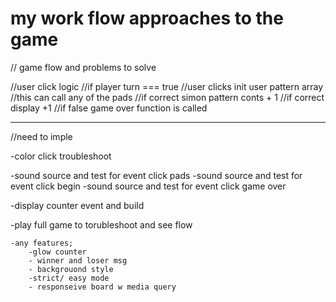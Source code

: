 # my work flow approaches to the game

// game flow and problems to solve

//user click logic
//if player turn === true
//user clicks init user pattern array
//this can call any of the pads
//if correct simon pattern conts + 1
//if correct display +1
//if false game over function is called

---

//need to imple

-color click troubleshoot

-sound source and test for event click pads
-sound source and test for event click begin
-sound source and test for event click game over

-display counter event and build

-play full game to torubleshoot and see flow

```
-any features;
    -glow counter
    - winner and loser msg
    - backgrouond style
    -strict/ easy mode
    - responseive board w media query
```
